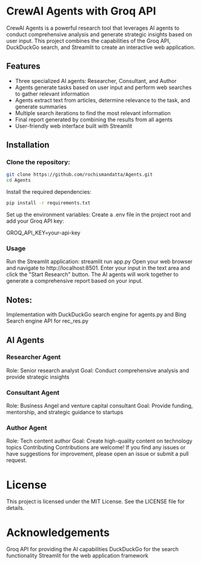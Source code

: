 CrewAI Agents with Groq API
==========================

CrewAI Agents is a powerful research tool that leverages AI agents to conduct comprehensive analysis and generate strategic insights based on user input. This project combines the capabilities of the Groq API, DuckDuckGo search, and Streamlit to create an interactive web application.

Features
--------

* Three specialized AI agents: Researcher, Consultant, and Author
* Agents generate tasks based on user input and perform web searches to gather relevant information
* Agents extract text from articles, determine relevance to the task, and generate summaries
* Multiple search iterations to find the most relevant information
* Final report generated by combining the results from all agents
* User-friendly web interface built with Streamlit

Installation
------------

### Clone the repository:

```bash
git clone https://github.com/rochismandatta/Agents.git
cd Agents
```
Install the required dependencies:
```bash
pip install -r requirements.txt
```
Set up the environment variables:
Create a .env file in the project root and add your Groq API key:

GROQ_API_KEY=your-api-key
### Usage
Run the Streamlit application:
streamlit run app.py
Open your web browser and navigate to http://localhost:8501. Enter your input in the text area and click the "Start Research" button. The AI agents will work together to generate a comprehensive report based on your input.

## Notes:
Implementation with DuckDuckGo search engine for agents.py and Bing Search engine API for rec_res.py

## AI Agents
### Researcher Agent
Role: Senior research analyst
Goal: Conduct comprehensive analysis and provide strategic insights
### Consultant Agent
Role: Business Angel and venture capital consultant
Goal: Provide funding, mentorship, and strategic guidance to startups
### Author Agent
Role: Tech content author
Goal: Create high-quality content on technology topics
Contributing
Contributions are welcome! If you find any issues or have suggestions for improvement, please open an issue or submit a pull request.

# License
This project is licensed under the MIT License. See the LICENSE file for details.

# Acknowledgements
Groq API for providing the AI capabilities
DuckDuckGo for the search functionality
Streamlit for the web application framework
